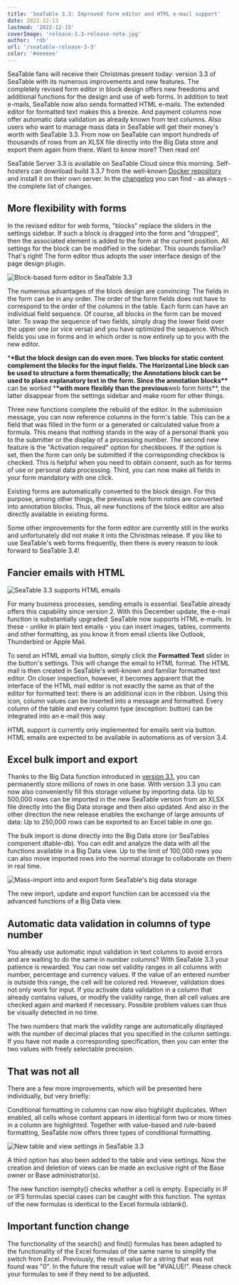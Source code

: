 ```yaml
---
title: 'SeaTable 3.3: Improved form editor and HTML e-mail support'
date: 2022-12-13
lastmod: '2022-12-15'
coverImage: 'release-3.3-release-note.jpg'
author: 'rdb'
url: '/seatable-release-3-3'
color: '#eeeeee'
---
```


SeaTable fans will receive their Christmas present today: version 3.3 of SeaTable with its numerous improvements and new features. The completely revised form editor in block design offers new freedoms and additional functions for the design and use of web forms. In addition to text e-mails, SeaTable now also sends formatted HTML e-mails. The extended editor for formatted text makes this a breeze. And payment columns now offer automatic data validation as already known from text columns. Also users who want to manage mass data in SeaTable will get their money's worth with SeaTable 3.3. From now on SeaTable can import hundreds of thousands of rows from an XLSX file directly into the Big Data store and export them again from there. Want to know more? Then read on!

SeaTable Server 3.3 is available on SeaTable Cloud since this morning. Self-hosters can download build 3.3.7 from the well-known [Docker repository](https://hub.docker.com/r/seatable/seatable-enterprise) and install it on their own server. In the [changelog](/en/docs/changelog/version-3-3/) you can find - as always - the complete list of changes.

## More flexibility with forms

In the revised editor for web forms, "blocks" replace the sliders in the settings sidebar. If such a block is dragged into the form and "dropped", then the associated element is added to the form at the current position. All settings for the block can be modified in the sidebar. This sounds familiar? That's right! The form editor thus adopts the user interface design of the page design plugin.

![Block-based form editor in SeaTable 3.3](images/Form_Editor_Blockdesign.png)

The numerous advantages of the block design are convincing: The fields in the form can be in any order. The order of the form fields does not have to correspond to the order of the columns in the table. Each form can have an individual field sequence. Of course, all blocks in the form can be moved later. To swap the sequence of two fields, simply drag the lower field over the upper one (or vice versa) and you have optimized the sequence. Which fields you use in forms and in which order is now entirely up to you with the new editor.

\***\*But the block design can do even more. Two blocks for static content complement the blocks for the input fields. The **Horizontal Line** block can be used to structure a form thematically; the **Annotations** block can be used to place explanatory text in the form. Since the annotation blocks\*\*** can be worked \***\*with more flexibly than the previous**web form hints\*\*, the latter disappear from the settings sidebar and make room for other things.

Three new functions complete the rebuild of the editor. In the submission message, you can now reference columns in the form's table. This can be a field that was filled in the form or a generated or calculated value from a formula. This means that nothing stands in the way of a personal thank you to the submitter or the display of a processing number. The second new feature is the "Activation required" option for checkboxes. If the option is set, then the form can only be submitted if the corresponding checkbox is checked. This is helpful when you need to obtain consent, such as for terms of use or personal data processing. Third, you can now make all fields in your form mandatory with one click.

Existing forms are automatically converted to the block design. For this purpose, among other things, the previous web form notes are converted into annotation blocks. Thus, all new functions of the block editor are also directly available in existing forms.

Some other improvements for the form editor are currently still in the works and unfortunately did not make it into the Christmas release. If you like to use SeaTable's web forms frequently, then there is every reason to look forward to SeaTable 3.4!

## Fancier emails with HTML

![SeaTable 3.3 supports HTML emails](images/HTML_Email_Support.png)

For many business processes, sending emails is essential. SeaTable already offers this capability since version 2. With this December update, the e-mail function is substantially upgraded: SeaTable now supports HTML e-mails. In these - unlike in plain text emails - you can insert images, tables, comments and other formatting, as you know it from email clients like Outlook, Thunderbird or Apple Mail.

To send an HTML email via button, simply click the **Formatted Text** slider in the button's settings. This will change the email to HTML format. The HTML mail is then created in SeaTable's well-known and familiar formatted text editor. On closer inspection, however, it becomes apparent that the interface of the HTML mail editor is not exactly the same as that of the editor for formatted text: there is an additional icon in the ribbon. Using this icon, column values can be inserted into a message and formatted. Every column of the table and every column type (exception: button) can be integrated into an e-mail this way.

HTML support is currently only implemented for emails sent via button. HTML emails are expected to be available in automations as of version 3.4.

## Excel bulk import and export

Thanks to the Big Data function introduced in [version 3.1,](/en/seatable-release-3-1/) you can permanently store millions of rows in one base. With version 3.3 you can now also conveniently fill this storage volume by importing data. Up to 500,000 rows can be imported in the new SeaTable version from an XLSX file directly into the Big Data storage and then also updated. And also in the other direction the new release enables the exchange of large amounts of data: Up to 250,000 rows can be exported to an Excel table in one go.

The bulk import is done directly into the Big Data store (or SeaTables component dtable-db). You can edit and analyze the data with all the functions available in a Big Data view. Up to the limit of 100,000 rows you can also move imported rows into the normal storage to collaborate on them in real time.

![Mass-import into and export form SeaTable's big data storage](images/Massimport_BigDataStorage.png)

The new import, update and export function can be accessed via the advanced functions of a Big Data view.

## Automatic data validation in columns of type number

You already use automatic input validation in text columns to avoid errors and are waiting to do the same in number columns? With SeaTable 3.3 your patience is rewarded. You can now set validity ranges in all columns with number, percentage and currency values. If the value of an entered number is outside this range, the cell will be colored red. However, validation does not only work for input. If you activate data validation in a column that already contains values, or modify the validity range, then all cell values are checked again and marked if necessary. Possible problem values can thus be visually detected in no time.

The two numbers that mark the validity range are automatically displayed with the number of decimal places that you specified in the column settings. If you have not made a corresponding specification, then you can enter the two values with freely selectable precision.

## That was not all

There are a few more improvements, which will be presented here individually, but very briefly:

Conditional formatting in columns can now also highlight duplicates. When enabled, all cells whose content appears in identical form two or more times in a column are highlighted. Together with value-based and rule-based formatting, SeaTable now offers three types of conditional formatting.

![New table and view settings in SeaTable 3.3](images/Table_View_Settings.png)

A third option has also been added to the table and view settings. Now the creation and deletion of views can be made an exclusive right of the Base owner or Base administrator(s).

The new function isempty() checks whether a cell is empty. Especially in IF or IFS formulas special cases can be caught with this function. The syntax of the new formulas is identical to the Excel formula isblank().

## Important function change

The functionality of the search() and find() formulas has been adapted to the functionality of the Excel formulas of the same name to simplify the switch from Excel. Previously, the result value for a string that was not found was "0". In the future the result value will be "#VALUE!". Please check your formulas to see if they need to be adjusted.
